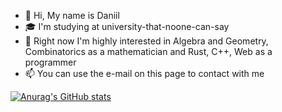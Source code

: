 - 👋 Hi, My name is Daniil
- :mortar_board: I'm studying at university-that-noone-can-say
- 🌱 Right now I'm highly interested in Algebra and Geometry, Combinatorics as a mathematician and Rust, C++, Web as a programmer
- 📫 You can use the e-mail on this page to contact with me

[![Anurag's GitHub stats](https://github-readme-stats.vercel.app/api?username=DanMax03&show_icons=true&theme=tokyonight)](https://github.com/anuraghazra/github-readme-stats)

<!---
DanMax03/DanMax03 is a ✨ special ✨ repository because its `README.md` (this file) appears on your GitHub profile.
You can click the Preview link to take a look at your changes.
--->

